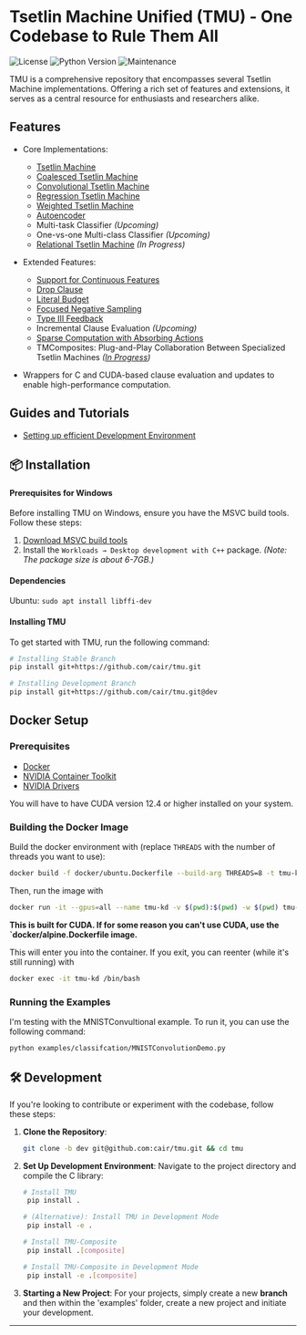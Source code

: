 # Tsetlin Machine Unified (TMU) - One Codebase to Rule Them All
![License](https://img.shields.io/github/license/cair/tmu.svg?style=flat-square) ![Python Version](https://img.shields.io/pypi/pyversions/tmu.svg?style=flat-square) ![Maintenance](https://img.shields.io/maintenance/yes/2024?style=flat-square)

TMU is a comprehensive repository that encompasses several Tsetlin Machine implementations. Offering a rich set of features and extensions, it serves as a central resource for enthusiasts and researchers alike.

## Features
- Core Implementations:
    - [Tsetlin Machine](https://arxiv.org/abs/1804.01508)
    - [Coalesced Tsetlin Machine](https://arxiv.org/abs/2108.07594)
    - [Convolutional Tsetlin Machine](https://arxiv.org/abs/1905.09688)
    - [Regression Tsetlin Machine](https://royalsocietypublishing.org/doi/full/10.1098/rsta.2019.0165)
    - [Weighted Tsetlin Machine](https://ieeexplore.ieee.org/document/9316190)
    - [Autoencoder](https://arxiv.org/abs/2301.00709)
    - Multi-task Classifier *(Upcoming)*
    - One-vs-one Multi-class Classifier *(Upcoming)*
    - [Relational Tsetlin Machine](https://link.springer.com/article/10.1007/s10844-021-00682-5) *(In Progress)*

- Extended Features:
    - [Support for Continuous Features](https://arxiv.org/abs/1905.04199)
    - [Drop Clause](https://arxiv.org/abs/2105.14506)
    - [Literal Budget](https://arxiv.org/abs/2301.08190)
    - [Focused Negative Sampling](https://ieeexplore.ieee.org/document/9923859)
    - [Type III Feedback](https://arxiv.org/abs/2309.06315)
    - Incremental Clause Evaluation *(Upcoming)*
    - [Sparse Computation with Absorbing Actions](https://arxiv.org/abs/2310.11481)
    - TMComposites: Plug-and-Play Collaboration Between Specialized Tsetlin Machines *([In Progress](https://arxiv.org/abs/2309.04801))*

- Wrappers for C and CUDA-based clause evaluation and updates to enable high-performance computation.

## Guides and Tutorials
- [Setting up efficient Development Environment](docs/tutorials/devcontainers/devcontainers.md)

## 📦 Installation

#### **Prerequisites for Windows**
Before installing TMU on Windows, ensure you have the MSVC build tools. Follow these steps:
1. [Download MSVC build tools](https://visualstudio.microsoft.com/visual-cpp-build-tools/)
2. Install the `Workloads → Desktop development with C++` package. *(Note: The package size is about 6-7GB.)*

#### **Dependencies**
Ubuntu: `sudo apt install libffi-dev`

#### **Installing TMU**
To get started with TMU, run the following command:
```bash
# Installing Stable Branch
pip install git+https://github.com/cair/tmu.git

# Installing Development Branch
pip install git+https://github.com/cair/tmu.git@dev
```

## Docker Setup

### Prerequisites

- [Docker](https://docs.docker.com/get-docker/)
- [NVIDIA Container Toolkit](https://docs.nvidia.com/datacenter/cloud-native/container-toolkit/install-guide.html)
- [NVIDIA Drivers](https://www.nvidia.com/Download/index.aspx)

You will have to have CUDA version 12.4 or higher installed on your system. 

### Building the Docker Image

Build the docker environment with (replace `THREADS` with the number of threads you want to use):

```bash
docker build -f docker/ubuntu.Dockerfile --build-arg THREADS=8 -t tmu-kd:ubuntu .
```

Then, run the image with

```bash
docker run -it --gpus=all --name tmu-kd -v $(pwd):$(pwd) -w $(pwd) tmu-kd:ubuntu /bin/bash
```

**This is built for CUDA. If for some reason you can't use CUDA, use the `docker/alpine.Dockerfile image.**

This will enter you into the container. If you exit, you can reenter (while it's still running) with

```bash
docker exec -it tmu-kd /bin/bash
```

### Running the Examples

I'm testing with the MNISTConvultional example. To run it, you can use the following command:

```bash
python examples/classifcation/MNISTConvolutionDemo.py
```

## 🛠 Development

If you're looking to contribute or experiment with the codebase, follow these steps:

1. **Clone the Repository**:
   ```bash
   git clone -b dev git@github.com:cair/tmu.git && cd tmu
   ```

2. **Set Up Development Environment**:
   Navigate to the project directory and compile the C library:
   ```bash
   # Install TMU
    pip install .
   
   # (Alternative): Install TMU in Development Mode
    pip install -e .
   
   # Install TMU-Composite
    pip install .[composite]
   
   # Install TMU-Composite in Development Mode
    pip install -e .[composite]
   ```

3. **Starting a New Project**:
   For your projects, simply create a new **branch** and then within the 'examples' folder, create a new project and initiate your development.

---
